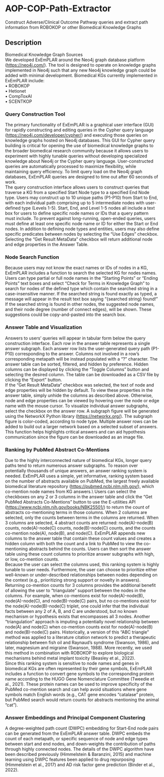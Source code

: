 # AOP-COP-Path-Extractor
Construct Adverse/Clinical Outcome Pathway queries and extract path information from ROBOKOP or other Biomedical Knowledge Graphs

## Description
Biomedical Knowledge Graph Sources\
We developed ExEmPLAR around the Neo4j graph database platform (https://neo4j.com/). The tool is designed to operate on knowledge graphs implemented in Neo4j such that any new Neo4j knowledge graph could be added with minimal development. Biomedical KGs currently implemented in ExEmPLAR include:\
•	ROBOKOP\
•	Hetionet\
•	CompToxAI\
•	SCENTKOP
### Query Construction Tool
The primary functionality of ExEmPLAR is a graphical user interface (GUI) for rapidly constructing and editing queries in the Cypher query language (https://neo4j.com/developer/cypher/) and executing those queries on knowledge graphs hosted on Neo4j databases. This GUI for Cypher query building is critical for opening the use of biomedical knowledge graphs to the broader biomedical research community because it allows users to experiment with highly tunable queries without developing specialized knowledge about Neo4j or the Cypher query language. User-constructed queries are automatically processed to maximize flexibility, while maintaining query efficiency. To limit query load on the Neo4j graph databases, ExEmPLAR queries are designed to time out after 60 seconds of work.\
The query construction interface allows users to construct queries that traverse a KG from a specified Start Node type to a specified End Node type. Users may construct up to 10 unique paths (P1-P10) from Start to End, with each individual path comprising up to 5 intermediate nodes with user-defined type (Levels 1-5). Start, End, and Level 1-5 nodes all include a text box for users to define specific node names or IDs that a query pattern must include. To prevent against long-running, open-ended queries, users must define at least one specific node name or ID for either the Start or End nodes. In addition to defining node types and entities, users may also define specific predicates between nodes by selecting the “Use Edges” checkbox. Selecting the “Get Result MetaData” checkbox will return additional node and edge properties in the Answer Table.
### Node Search Function
Because users may not know the exact names or IDs of nodes in a KG, ExEmPLAR includes a function to search the selected KG for nodes names. Users can type partial or full node names in the “Starting Points” or “Ending Points” text boxes and select “Check for Terms in Knowledge Graph” to search for nodes of the defined type which contain the searched string in a case-insensitive manner. If the searched string is found exactly as typed, a message will appear in the result text box saying “{searched string} found!” If the searched string is found in other nodes, the suggested node names, and their node degree (number of connect edges), will be shown. These suggestions could be copy-and-pasted into the search box.
### Answer Table and Visualization
Answers to users’ queries will appear in tabular form below the query construction interface. Each row in the answer table represents a single answer subgraph. Each answer row lists the user-generated query path (P1-P10) corresponding to the answer. Columns not involved in a row’s corresponding metapath will be instead populated with a “?” character. The answer table can be sorted, filtered, and hidden by preference. Hidden columns can be displayed by clicking the “Toggle Columns” button and selecting the desired column. The table can be downloaded as a CSV file by clicking the “Export” button.\
If the “Get Result MetaData” checkbox was selected, the text of node and edge properties will be hidden by default. To view these properties in the answer table, simply unhide the columns as described above. Otherwise, node and edge properties can be viewed by hovering over the node or edge name with the mouse cursor.
To visualize individual answer subgraphs, select the checkbox on the answer row. A subgraph figure will be generated using the NetworkX Python library (https://networkx.org/). The subgraph figure is color-coded, according to node type. Multiple answer rows can be added to build out a larger network based on a selected subset of answers. This function helps highlights critical answers and can aid hypothesis communication since the figure can be downloaded as an image file.
### Ranking by PubMed Abstract Co-Mentions
Due to the highly interconnected nature of biomedical KGs, longer query paths tend to return numerous answer subgraphs. To reason over potentially thousands of unique answers, an answer ranking system is needed. ExEmPLAR uses a simple, yet informative, ranking system based on the number of abstracts available on PubMed, the largest freely available biomedical literature repository (https://pubmed.ncbi.nlm.nih.gov/), which co-mention node names from KG answers.\ 
Users can select the checkboxes on any 2 or 3 columns in the answer table and click the “Get PubMed Abstracts Co-Mentions” button to use the E-utilities API (https://www.ncbi.nlm.nih.gov/books/NBK25501/) to return the count of abstracts co-mentioning terms in those columns. When 2 columns are selected, only the counts between terms in the columns are returned. When 3 columns are selected, 4 abstract counts are returned: node(A)-node(B) counts, node(A)-node(C) counts, node(B)-node(C) counts, and the counts co-mention node(A), node(B), and node(C). ExEmPLAR appends new columns to the answer table that contain these count values and creates a hidden column with both the count and a link to PubMed to view the co-mentioning abstracts behind the counts. Users can then sort the answer table using these count columns to prioritize answer subgraphs with high, or low, co-mention counts.\
Because the user can select the columns used, this ranking system is highly tunable to user needs. Furthermore, the user can choose to prioritize either well-known or under-described relationships between nodes depending on the context (e.g., prioritizing strong support or novelty in answers). Returning co-mention counts for 3 columns provides the additional benefit of allowing the user to “triangulate” support between the nodes in the columns. For example, when co-mentions exist for node(A)-node(B), node(A)-node(C), and node(B)-node(C) pairs, but no co-mentions exist for the node(A)-node(B)-node(C) triplet, one could infer that the individual facts between any 2 of A, B, and C are understood, but no known mechanism or hypothesis exists that encompasses all 3 nodes. Another “triangulation” approach is imputing a potentially novel relationship between node(A) and node(C) when co-mention counts exist for node(A)-node(B) and node(B)-node(C) pairs. Historically, a version of this “ABC triangle” method was applied to a literature citation network to predict a therapeutic relationship between fish oil and Raynaud’s syndrome (Swanson, 1986), and later, magnesium and migraine (Swanson, 1988). More recently, we used this method in combination with ROBOKOP to explore biological mechanisms behind metal implant toxicity (Beasley et al., 2022).\
Since this ranking system is sensitive to node names and genes in biomedical KGs are often represented by their gene symbols, ExEmPLAR includes a function to convert gene symbols to the corresponding protein name according to the HUGO Gene Nomenclature Committee (Tweedie et al., 2021). These protein names can be used to improve specificity of the PubMed co-mention search and can help avoid situations where gene symbols match English words (e.g., CAT gene encodes “catalase” protein, but PubMed search would return counts for abstracts mentioning the animal “cat”).
### Answer Embeddings and Principal Component Clustering
A degree-weighted path count (DWPC) embedding for Start-End node pairs can be generated from the ExEmPLAR answer table. DWPC embeds the count of each metapath, or specific sequence of node and edge types between start and end nodes, and down-weights the contribution of paths through highly connected nodes. The details of the DWPC algorithm have been described previously (Himmelstein & Baranzini, 2015) and machine learning using DWPC features been applied to drug repurposing (Himmelstein et al., 2017) and AD risk factor gene prediction (Binder et al., 2022).  
